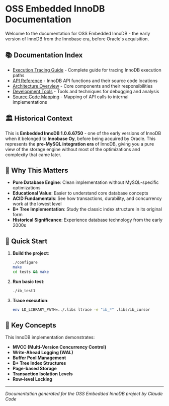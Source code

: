 # OSS Embedded InnoDB Documentation

Welcome to the documentation for OSS Embedded InnoDB - the early version of InnoDB from the Innobase era, before Oracle's acquisition.

## 📚 Documentation Index

- [Execution Tracing Guide](./execution-tracing.md) - Complete guide for tracing InnoDB execution paths
- [API Reference](./api-reference.md) - InnoDB API functions and their source code locations
- [Architecture Overview](./architecture.md) - Core components and their responsibilities  
- [Development Tools](./development-tools.md) - Tools and techniques for debugging and analysis
- [Source Code Mapping](./source-mapping.md) - Mapping of API calls to internal implementations

## 🏛️ Historical Context

This is **Embedded InnoDB 1.0.6.6750** - one of the early versions of InnoDB when it belonged to **Innobase Oy**, before being acquired by Oracle. This represents the **pre-MySQL integration era** of InnoDB, giving you a pure view of the storage engine without most of the optimizations and complexity that came later.

## 🎯 Why This Matters

- **Pure Database Engine**: Clean implementation without MySQL-specific optimizations
- **Educational Value**: Easier to understand core database concepts
- **ACID Fundamentals**: See how transactions, durability, and concurrency work at the lowest level
- **B+ Tree Implementation**: Study the classic index structure in its original form
- **Historical Significance**: Experience database technology from the early 2000s

## 🚀 Quick Start

1. **Build the project**:
   ```bash
   ./configure
   make
   cd tests && make
   ```

2. **Run basic test**:
   ```bash
   ./ib_test1
   ```

3. **Trace execution**:
   ```bash
   env LD_LIBRARY_PATH=../.libs ltrace -e "ib_*" .libs/ib_cursor
   ```

## 📖 Key Concepts

This InnoDB implementation demonstrates:

- **MVCC (Multi-Version Concurrency Control)**
- **Write-Ahead Logging (WAL)**
- **Buffer Pool Management**
- **B+ Tree Index Structures**
- **Page-based Storage**
- **Transaction Isolation Levels**
- **Row-level Locking**

---

*Documentation generated for the OSS Embedded InnoDB project by Claude Code*